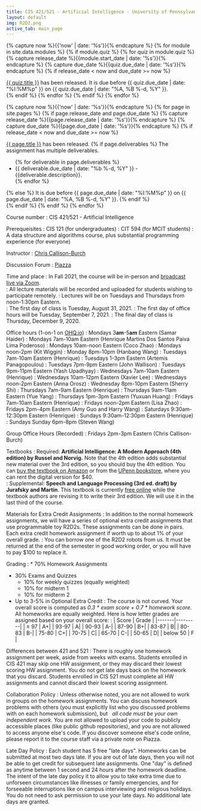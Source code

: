 ```yaml
---
title: CIS 421/521 - Artificial Intelligence - University of Pennsylvania
layout: default
img: R2D2.png
active_tab: main_page 
---
```


<!--
<div class="alert alert-danger" markdown="1">
**Waitlist update**: I added a second session with addition 200 spaces to the course.  That session meets Mondays and Wednesdays at 8:30am-10am in Heilmeier auditorium.  You can get a permit by signing up on [CIS Waitlist System](https://forms.cis.upenn.edu/waitlist/index.php) for CIS421/521-402.

For  questions about the waitlist or registration, please contact Lee Dukes - ldukes@seas.upenn.edu.
</div>
-->

<!--
	If you have a question about the waitlist system you can email Lee Dukes ldukes@seas.upenn.edu.  
In order to be considered for a permit for the course, you must complete the first assignment by its due date.



To register for CIS 421/521 you should sign yourself up for the [CIS Waitlist System](https://forms.cis.upenn.edu/waitlist/index.php) when it opens on April 30th.  Registration isn't available during advance registration, and you don't need to request permission of the instructor.

After you've added yourself to the waitlist, you'll get assigned a category based on your degree and how many years you have left at Penn.  

</div>
-->


<!-- Display an alert about upcoming quizzes -->
{% capture now %}{{'now' | date: '%s'}}{% endcapture %}
{% for module in site.data.modules %}
{% if module.quiz %}
{% for quiz in module.quiz %}
{% capture release_date %}{{module.start_date | date: '%s'}}{% endcapture %}
{% capture due_date %}{{quiz.due_date | date: '%s'}}{% endcapture %}
{% if release_date < now and due_date >= now %}
<div class="alert alert-info">
<a href="{{quiz.url}}">{{ quiz.title }}</a> has been released. It is due before {{ quiz.due_date | date: "%I:%M%p" }} on {{ quiz.due_date | date: "%A, %B %-d, %Y" }}.
</div>
{% endif %}
{% endfor %}
{% endif %}
{% endfor %}
<!-- End alert for upcoming quizzes -->

<!-- Display an alert about upcoming homework assignments -->
{% capture now %}{{'now' | date: '%s'}}{% endcapture %}
{% for page in site.pages %}
{% if page.release_date and page.due_date %}
{% capture release_date %}{{page.release_date | date: '%s'}}{% endcapture %}
{% capture due_date %}{{page.due_date | date: '%s'}}{% endcapture %}
{% if release_date < now and due_date >= now %}
<div class="alert alert-info">
<a href="{{page.url}}">{{ page.title }}</a> has been released.  
{% if page.deliverables %}
The assignment has multiple deliverables.
<ul>
{% for deliverable in page.deliverables %}
<li>{{ deliverable.due_date | date: "%b %-d, %Y" }} - {{deliverable.description}}.</li>
{% endfor %}
</ul>
{% else %}
It is due before {{ page.due_date | date: "%I:%M%p" }} on {{ page.due_date | date: "%A, %B %-d, %Y" }}.
{% endif %}
</div>
{% endif %}
{% endif %}
{% endfor %}
<!-- End alert for upcoming homework assignments -->
 

 



<!--


<div class="alert alert-info" markdown="1">
R2D2 ***Extra Credit*** Assignments (late submission not allowed):
* [Robot Exercise 1: Using Python to Control R2D2](r2d2_assignments/hw1/homework1.html)
* [Robot Exercise 2: Robot Navigation](r2d2_assignments/hw2/homework2.html)
* [Robot Exercise 3: Flag Capture Game using a Minimax Algorithm](r2d2_assignments/hw3/homework3.html)
* [Robot Exercise 4: Commanding Robots with Natural Language](r2d2_assignments/hw4/homework4.html)

Extra Credit Bounty Items:
* ~~Get the Python API that we developed working on Windows~~ (solved by Hanbang with Raspberry Pi)
* Find a way to communicate the robot's gyroscopic sensor info back to Python
* Develop a Python collision detection protocol 
</div>

-->



Course number
: CIS 421/521 - Artificial Intelligence

Prerequeisites
: CIS 121 (for undergraduates)
: CIT 594 (for MCIT students)
: A data structure and algorithms course, plus substantial programming experience (for everyone)

Instructor
: [Chris Callison-Burch](https://www.cis.upenn.edu/~ccb/)

Discussion Forum
: [Piazza](http://piazza.com/upenn/fall2021/cis521)

Time and place
: In Fall 2021, the course will be in-person and [broadcast live via Zoom](https://upenn.zoom.us/j/97772152051?pwd=NVFIbkJlemZ1Z2pvMk9oUWo0SHRYZz09).  
: All lecture materials will be recorded and uploaded for students wishing to participate remotely.
: Lectures will be on Tuesdays and Thursdays from noon-1:30pm Eastern.  
: The first day of class is Tuesday, August 31, 2021.
: The first day of office hours will be Tuesday, September 7, 2021.
: The final day of class is Thursday, December 9, 2020.

Office hours (1-on-1 on [OHQ.io](https://ohq.io/courses/246))
: Mondays 3**am**-5**am** Eastern (Samar Haider)
: Mondays 7am-10am Eastern (Henrique Martins Dos Santos Paiva Lima Poderoso) 
: Mondays 10am-noon Eastern (Coco Zhao)
: Mondays noon-2pm (Kit Wiggin)
: Monday 8pm-10pm (Hanbang Wang)
: Tuesdays  7am-10am Eastern (Henrique)
: Tuesdays 1-3pm Eastern (Artemis Panagopoulou)
: Tuesdays 7pm-9pm Eastern (John Wallison)
: Tuesdays 9pm-11pm Eastern (Yash Upadhyay)
: Wednesdays 7am-10am Eastern (Henrique)
: Wednesdays 10am-12pm Eastern (Xavier Lee)
: Wednesdays noon-2pm Eastern (Anna Orosz)
: Wednesday 8pm-10pm Eastern (Sherry Shi)
: Thursdays 7am-9am Eastern (Henrique)
: Thursdays 9am-11am Eastern (Yue Yang)
: Thursdays 1pm-3pm Eastern (Yuxuan Huang)
: Fridays 7am-10am Eastern (Henrique)
: Fridays noon-2pm Eastern (Lisa Zhao)
: Fridays 2pm-4pm Eastern (Amy Guo and Harry Wang)
: Saturdays 9:30am-12:30pm Eastern (Henrique)
: Sundays 9:30am-12:30pm Eastern (Henrique)
: Sundays Sunday 6pm-8pm (Steven Wang)

Group Office Hours (Recorded)
: Fridays 2pm-3pm Eastern (Chris Callison-Burch)










Textbooks
: Required: __Artificial Intelligence: A Modern Approach (4th edition) by Russel and Norvig.__ Note that the 4th edition adds substantial new material over the 3rd edition, so you should buy the 4th edition.  You can [buy the textbook on Amazon](https://www.amazon.com/Artificial-Intelligence-A-Modern-Approach/dp/0134610997/) or from the [UPenn bookstore](https://upenn.bncollege.com/shop/upenn/page/find-textbooks), where you can rent the digital version for $40.  
: Supplemental: __Speech and Language Processing (3rd ed. draft) by Jurafsky and Martin__.  This textbook is currently [free online](https://web.stanford.edu/~jurafsky/slp3/) while the textbook authors are revising it to write their 3rd edition.  We will use it in the last third of the course. 


Materials for Extra Credit Assignments
: In addition to the normal homework assignments, we will have a series of optional extra credit assignments that use programmable toy R2D2s.  These assignments can be done in pairs.  Each extra credit homework assignment if worth up to about 1% of your overall grade.
: You can borrow one of the R2D2 robots from us.  It must be returned at the end of the semester in good working order, or you will have to pay $100 to replace it. 

<!--
: If you are outside of Philadelphia, you can purchase a __Sphero R2D2__.  Currently, you can buy the robot for about $100 on [Amazon](https://www.amazon.com/Sphero-R201ROW-R2-D2-App-Enabled-Droid/dp/B071KSR86B/) or $80 from [Walmart.com](https://www.walmart.com/ip/Sphero-R2-D2-App-Enabled-Droid/707617540).  If you live outside the USA, you may need to use a [3rd party shipping service](https://planetexpress.com/stores/walmart/).
: If you live outside of Philadelphia, you will also need a Raspberry Pi Sensor Pack that the TAs assembled from parts. We will send it to you if [you provide your address on this form](https://docs.google.com/forms/d/e/1FAIpQLSdGu_0Qms_RxA42QCZY0A_PrJFPNgXrVENYmZTAclrj5ZKoww/viewform?usp=sf_link).
-->

Grading 
: * 70% Homework Assignments
* 30% Exams and Quizzes 
	* 10% for weekly quizzes (equally weighted)
	* 10% for midterm 1
	* 10% for midterm 2
* Up to 3-5% in Optional Extra Credit
: The course is not curved.  Your overall score is computed as _0.3 * exam score + 0.7 * homework score_.  All homeworks are equally weighted. Here is  how letter grades are assigned based on your overall score:
: | Score	| Grade   |
|-------|---------| 
| ≥ 97 | A+| 
| 93-97	| A| 
| 90-93	| A-| 
| 87-90	| B+| 
| 83-87	| B| 
| 80-83	| B-| 
| 75-80	| C+| 
| 70-75	| C| 
| 65-70	| C-| 
| 50-65	| D| 
| below 50	| F |

Differences between 421 and 521
: There is roughly one homework assignment per week, aside from weeks with exams.  Students enrolled in CIS 421 may skip one HW assignment, or they may discard their lowest scoring HW assignment.  You do not get late days back on the homework that you discard.  Students enrolled in CIS 521 must complete all HW assignments and cannot discard their lowest scoring assignment.


Collaboration Policy
: Unless otherwise noted, you are not allowed to work in groups on the homework assignments. You can discuss homework problems with others (you must explicitly list who you discussed problems with on each homework submission), but   *all code must be your own independent work.*  You are not allowed to upload your code to publicly accessible places (like public github repositories), and you are not allowed to access anyone else's code.  If you discover someone else's code online, please report it to the course staff via a private note on Piazza. 


Late Day Policy
: Each student has 5 free "late days".  Homeworks can be submitted at most two days late.  If you are out of late days, then you will not be able to get credit for subsequent late assignments. One "day" is defined as anytime between 1 second and 24 hours after the homework deadline. The intent of the late day policy it to allow you to take extra time due to unforseen circumstances like illnesses or family emergencies, and for forseeable interruptions like on campus interviewing and religious holidays.  You do not need to ask permission to use your late days.  No additional late days are granted. 

